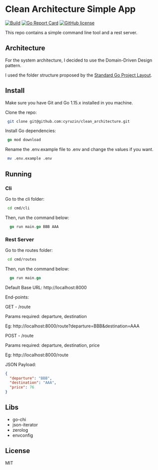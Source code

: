 # Clean Architecture Simple App

[![Build](https://github.com/cyruzin/clean_architecture/workflows/Build/badge.svg)](https://github.com/cyruzin/clean_architecture/actions?query=workflow%3ABuild+branch%3Amaster) [![Go Report Card](https://goreportcard.com/badge/github.com/cyruzin/clean_architecture)](https://goreportcard.com/report/github.com/cyruzin/clean_architecture) [![GitHub license](https://img.shields.io/github/license/Naereen/StrapDown.js.svg)](https://github.com/Naereen/StrapDown.js/blob/master/LICENSE)

This repo contains a simple command line tool and a rest server.

## Architecture

For the system architecture, I decided to use the Domain-Driven Design pattern.

I used the folder structure proposed by the [Standard Go Project Layout](https://github.com/golang-standards/project-layout).

## Install

Make sure you have Git and Go 1.15.x installed in you machine.

Clone the repo:

```sh
 git clone git@github.com:cyruzin/clean_architecture.git
```

Install Go dependencies:

```go
 go mod download
```

Rename the .env.example file to .env and change the values if you want.

```sh
 mv .env.example .env
```

## Running

### Cli

Go to the cli folder:

```sh
 cd cmd/cli
```

Then, run the command below:

```go
  go run main.go BBB AAA
```

### Rest Server

Go to the routes folder:

```sh
 cd cmd/routes
```

Then, run the command below:

```go
  go run main.go
```

Default Base URL: http://localhost:8000

End-points:

GET - /route

Params required: departure, destination

Eg: http://localhost:8000/route?departure=BBB&destination=AAA

POST - /route

Params required: departure, destination, price

Eg: http://localhost:8000/route

JSON Payload:

```json
{
  "departure": "BBB",
  "destination": "AAA",
  "price": 76
}
```

## Libs

- go-chi
- json-iterator
- zerolog
- envconfig

## License

MIT
